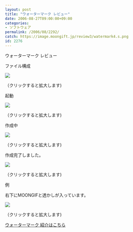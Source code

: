 ```yaml
---
layout: post
title: "ウォーターマーク レビュー"
date: 2006-08-27T09:00:00+09:00
categories:
- ソフトウェア
permalink: /2006/08/2292/
catch: https://image.moongift.jp/review3/watermark4.s.png
id: 2276
---
```

ウォーターマーク レビュー  
<!--more-->

ファイル構成

  

[![](https://image.moongift.jp/review3/watermark1.s.png)](https://image.moongift.jp/review3/watermark1.png)  
  
（クリックすると拡大します)

  

起動

  

[![](https://image.moongift.jp/review3/watermark2.s.png)](https://image.moongift.jp/review3/watermark2.png)  
  
（クリックすると拡大します)

  

作成中

  

  

[![](https://image.moongift.jp/review3/watermark4.s.png)](https://image.moongift.jp/review3/watermark4.png)  
  
（クリックすると拡大します)

  

作成完了しました。

  

[![](https://image.moongift.jp/review3/watermark3.s.png)](https://image.moongift.jp/review3/watermark3.png)  
  
（クリックすると拡大します)

  

例

  

右下にMOONGIFと透かしが入っています。

  

[![](https://image.moongift.jp/review3/watermark5.s.png)](https://image.moongift.jp/review3/watermark5.png)  
  
（クリックすると拡大します)

  

[ウォーターマーク 紹介はこちら](http://fw.moongift.jp/intro/i-2288.html)

